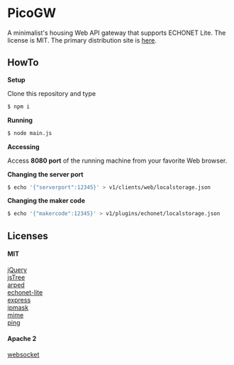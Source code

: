 # PicoGW

A minimalist's housing Web API gateway that supports ECHONET Lite. The license is MIT.
The primary distribution site is [here](https://github.com/KAIT-HEMS/PicoGW).

## HowTo

**Setup**

Clone this repository and type
```bash
$ npm i
```

**Running**

```bash
$ node main.js
```

**Accessing**

Access **8080 port** of the running machine from your favorite Web browser.

**Changing the server port**
```bash
$ echo '{"serverport":12345}' > v1/clients/web/localstorage.json
```

**Changing the maker code**

```bash
$ echo '{"makercode":12345}' > v1/plugins/echonet/localstorage.json
```

## Licenses
#### MIT

[jQuery](https://jquery.com/)  
[jsTree](https://www.jstree.com/)  
[arped](https://www.npmjs.com/package/arped)  
[echonet-lite](https://www.npmjs.com/package/echonet-lite)  
[express](https://www.npmjs.com/package/express)  
[ipmask](https://www.npmjs.com/package/ipmask)  
[mime](https://www.npmjs.com/package/mime)  
[ping](https://www.npmjs.com/package/ping)  

#### Apache 2

[websocket](https://www.npmjs.com/package/websocket)  

